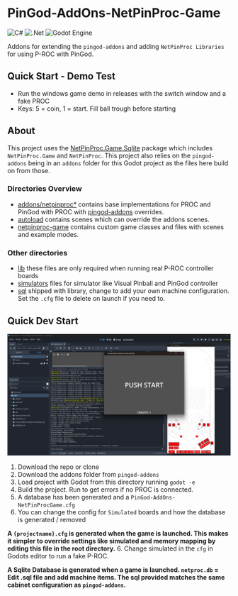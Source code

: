 # PinGod-AddOns-NetPinProc-Game
![C#](https://img.shields.io/badge/c%23-%23239120.svg?style=for-the-badge&logo=c-sharp&logoColor=white) ![.Net](https://img.shields.io/badge/.NET-5C2D91?style=for-the-badge&logo=.net&logoColor=white) ![Godot Engine](https://img.shields.io/badge/GODOT-%23FFFFFF.svg?style=for-the-badge&logo=godot-engine) 

Addons for extending the `pingod-addons` and adding `NetPinProc Libraries` for using P-ROC with PinGod.

## Quick Start - Demo Test
- Run the windows game demo in releases with the switch window and a fake PROC
- Keys: 5 = coin, 1 = start. Fill ball trough before starting

## About
This project uses the [NetPinProc.Game.Sqlite](NetPinProc.Game.Sqlite) package which includes `NetPinProc.Game` and `NetPinProc`. 
This project also relies on the `pingod-addons` being in an `addons` folder for this Godot project as the files here build on from those.

### Directories Overview
- [addons/netpinproc*](addons) contains base implementations for PROC and PinGod with PROC with [pingod-addons](`https://github.com/FlippingFlips/pingod-addons`) overrides.
- [autoload](autoload) contains scenes which can override the addons scenes.
- [netpinproc-game](netpinproc-game) contains custom game classes and files with scenes and example modes.

### Other directories
- [lib](lib) these files are only required when running real P-ROC controller boards
- [simulators](simulators/visual-pinball) files for simulator like Visual Pinball and PinGod controller
- [sql](sql) shipped with library, change to add your own machine configuration.
Set the `.cfg` file to delete on launch if you need to.

## Quick Dev Start

![](.content/launch-godot-screen.jpg)

1. Download the repo or clone
2. Download the addons folder from `pingod-addons`
3. Load project with Godot from this directory running `godot -e`
4. Build the project. Run to get errors if no PROC is connected.
5. A database has been generated and a `PinGod-AddOns-NetPinProcGame.cfg`
6. You can change the config for `Simulated` boards and how the database is generated / removed
  
  **A `{projectname}.cfg` is generated when the game is launched. This makes it simpler to override settings like simulated and memory mapping by editing this file in the root directory.**
6. Change simulated in the `cfg` in Godots editor to run a fake P-ROC.

  **A Sqlite Database is generated when a game is launched. `netproc.db` = Edit .sql file and add machine items. The sql provided matches the same cabinet configuration as `pingod-addons`.**
